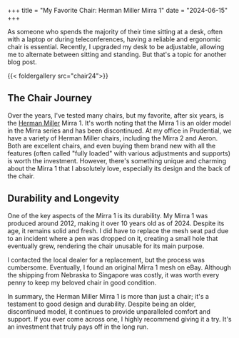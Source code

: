 +++
title = "My Favorite Chair: Herman Miller Mirra 1"
date = "2024-06-15"
+++

As someone who spends the majority of their time sitting at a desk, often with a laptop or during teleconferences, having a reliable and ergonomic chair is essential. Recently, I upgraded my desk to be adjustable, allowing me to alternate between sitting and standing. But that's a topic for another blog post.

{{< foldergallery src="chair24">}}

## The Chair Journey

Over the years, I've tested many chairs, but my favorite, after six years, is the [Herman Miller](https://www.hermanmiller.com/en_eur/products/seating/office-chairs/) Mirra 1. It's worth noting that the Mirra 1 is an older model in the Mirra series and has been discontinued. At my office in Prudential, we have a variety of Herman Miller chairs, including the Mirra 2 and Aeron. Both are excellent chairs, and even buying them brand new with all the features (often called "fully loaded" with various adjustments and supports) is worth the investment. However, there's something unique and charming about the Mirra 1 that I absolutely love, especially its design and the back of the chair.

## Durability and Longevity

One of the key aspects of the Mirra 1 is its durability. My Mirra 1 was produced around 2012, making it over 10 years old as of 2024. Despite its age, it remains solid and fresh. I did have to replace the mesh seat pad due to an incident where a pen was dropped on it, creating a small hole that eventually grew, rendering the chair unusable for its main purpose.

I contacted the local dealer for a replacement, but the process was cumbersome. Eventually, I found an original Mirra 1 mesh on eBay. Although the shipping from Nebraska to Singapore was costly, it was worth every penny to keep my beloved chair in good condition.

In summary, the Herman Miller Mirra 1 is more than just a chair; it's a testament to good design and durability. Despite being an older, discontinued model, it continues to provide unparalleled comfort and support. If you ever come across one, I highly recommend giving it a try. It's an investment that truly pays off in the long run.
